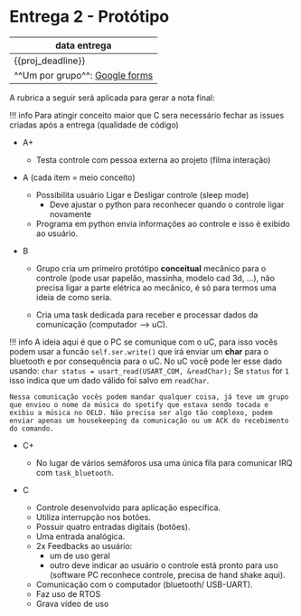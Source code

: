 # Entrega 2 - Protótipo

| data entrega                                     |
|--------------------------------------------------|
| {{proj_deadline}}                                |
| ^^Um por grupo^^: [Google forms]({{proj_forms}}) |

A rubrica a seguir será aplicada para gerar a nota final:

!!! info
    Para atingir conceito maior que C sera necessário fechar as issues criadas após a entrega (qualidade de código)

- A+
    - Testa controle com pessoa externa ao projeto (filma interação)
  
- A (cada item = meio conceito)
    - Possibilita usuário Ligar e Desligar controle (sleep mode)
        - Deve ajustar o python para reconhecer quando o controle ligar novamente
    - Programa em python envia informações ao controle e isso é exibido ao usuário.
  
- B 
    - Grupo cria um primeiro protótipo **conceitual** mecânico para o controle (pode usar papelão, massinha, modelo cad 3d, ...), não precisa ligar a parte elétrica ao mecânico, é só para termos uma ideia de como seria.
    
    - Cria uma task dedicada para receber e processar dados da comunicação (computador --> uC).
    
!!! info
    A ideia aqui é que o PC se comunique com o uC, para isso vocês podem usar a funcão `self.ser.write()` que irá enviar um **char** para o bluetooth e por consequência para o uC. No uC você pode ler esse dado usando: `char status = usart_read(USART_COM, &readChar);` Se `status` for `1` isso indica que um dado válido foi salvo em `readChar`.
        
    Nessa comunicação vocês podem mandar qualquer coisa, já teve um grupo que enviou o nome da música do spotify que estava sendo tocada e exibiu a música no OELD. Não precisa ser algo tão complexo, podem enviar apenas um housekeeping da comunicação ou um ACK do recebimento do comando.
    
- C+
    - No lugar de vários semáforos usa uma única fila para comunicar IRQ com `task_bluetooth`.
  
- C
    - Controle desenvolvido para aplicação específica.
    - Utiliza interrupção nos botões.
    - Possuir quatro entradas digitais (botões).
    - Uma entrada analógica.
    - 2x Feedbacks ao usuário:
        - um de uso geral
        - outro deve indicar ao usuário o controle  está pronto para uso (software PC reconhece controle, precisa de hand shake aqui).
    - Comunicação com o computador (bluetooth/ USB-UART).
    - Faz uso de RTOS 
    - Grava vídeo de uso
